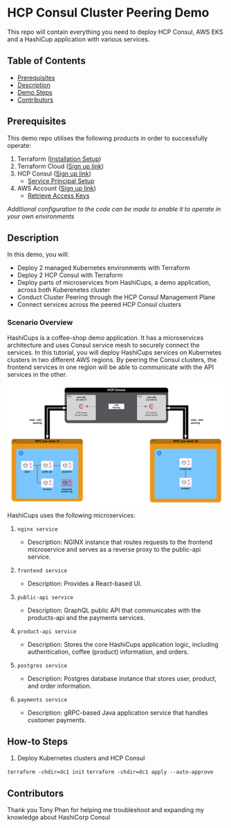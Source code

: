 # HCP Consul Cluster Peering Demo

This repo will contain everything you need to deploy HCP Consul, AWS EKS and a HashiCup application with various services.

## Table of Contents

- [Prerequisites](#prerequisites)
- [Description](#description)
- [Demo Steps](#steps)
- [Contributors](#contributors)

## Prerequisites

This demo repo utilises the following products in order to successfully operate:

1. Terraform ([Installation Setup](https://developer.hashicorp.com/terraform/tutorials/aws-get-started/install-cli))
2. Terraform Cloud ([Sign up link](https://app.terraform.io/public/signup/account))
3. HCP Consul ([Sign up link](https://portal.cloud.hashicorp.com/sign-up))
   - [Service Principal Setup](https://developer.hashicorp.com/hcp/docs/hcp/security/service-principals#create-a-service-principal)
4. AWS Account ([Sign up link](https://aws.amazon.com/resources/create-account/))
   - [Retrieve Access Keys](https://docs.aws.amazon.com/IAM/latest/UserGuide/id_credentials_access-keys.html)

_Additional configuration to the code can be made to enable it to operate in your own environments_

## Description

In this demo, you will:

- Deploy 2 managed Kubernetes environments with Terraform
- Deploy 2 HCP Consul with Terraform
- Deploy parts of microservices from HashiCups, a demo application, across both Kuberenetes cluster
- Conduct Cluster Peering through the HCP Consul Management Plane
- Connect services across the peered HCP Consul clusters

### Scenario Overview

HashiCups is a coffee-shop demo application. It has a microservices architecture and uses Consul service mesh to securely connect the services. In this tutorial, you will deploy HashiCups services on Kubernetes clusters in two different AWS regions. By peering the Consul clusters, the frontend services in one region will be able to communicate with the API services in the other.

![HCP Consul Architecture](images/hcp-consul-architecture.png)

HashiCups uses the following microservices:

1. `nginx service`

   - Description: NGINX instance that routes requests to the frontend microservice and serves as a reverse proxy to the public-api service.

2. `frontend service`

   - Description: Provides a React-based UI.

3. `public-api service`

   - Description: GraphQL public API that communicates with the products-api and the payments services.

4. `product-api service`

   - Description: Stores the core HashiCups application logic, including authentication, coffee (product) information, and orders.

5. `postgres service`

   - Description: Postgres database instance that stores user, product, and order information.

6. `payments service`
   - Description: gRPC-based Java application service that handles customer payments.

## How-to Steps

1. Deploy Kubernetes clusters and HCP Consul

`terraform -chdir=dc1 init`
`terraform -chdir=dc1 apply --auto-approve`

## Contributors

Thank you Tony Phan for helping me troubleshoot and expanding my knowledge about HashiCorp Consul

